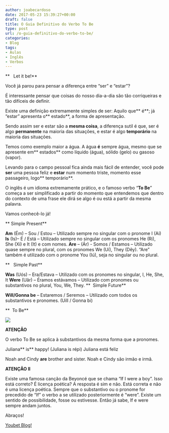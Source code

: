 ```yaml
---
author: joabecardoso
date: 2017-05-23 15:39:27+00:00
draft: false
title: O Guia Definitivo do Verbo To Be
type: post
url: /o-guia-definitivo-do-verbo-to-be/
categories:
- Blog
tags:
- Aulas
- Inglês
- Verbos
---
```


**   Let it be!**


Você já parou para pensar a diferença entre “ser” e “estar”?


É interessante pensar que coisas do nosso dia-a-dia são tão corriqueiras e tão difíceis de definir.




Existe uma definição extremamente simples de ser: Aquilo que** é**; já “estar” apresenta o** estado**, a forma de apresentação.




Sendo assim ser e estar são a **mesma coisa**, a diferença sutil é que, ser é algo **permanente** na maioria das situações, e estar é algo **temporário** na maioria das situações.




Temos como exemplo maior a água. A água **é** sempre água, mesmo que se apresente em** estados** como líquido (água), sólido (gelo) ou gasoso (vapor).




Levando para o campo pessoal fica ainda mais fácil de entender, você pode **ser** uma pessoa feliz e **estar** num momento triste, momento esse passageiro, logo** temporário**.




O inglês é um idioma extremamente prático, e o famoso verbo “**To Be**” começa a ser simplificado a partir do momento que entendemos que dentro do contexto de uma frase ele dirá se algo é ou está a partir da mesma palavra.




Vamos conhecê-lo já!




** Simple Present**




**Am** (Ém) – Sou / Estou – Utilizado sempre no singular com o pronome I (Ai)
**Is** (Is)– É / Está – Utilizado sempre no singular com os pronomes He (Ri), She (Xi) e It (It) e com nomes.
**Are** – (Ár) - Somos / Estamos – Utilizado quase sempre no plural, com os pronomes We (Uí), They (Dêy). “Are” também é utilizado com o pronome You (Iú), seja no singular ou no plural.




**   Simple Past**




**Was** (Uós) – Era/Estava – Utilizado com os pronomes no singular, I, He, She, It
**Were** (Uãr) – Éramos estávamos – Utilizado com pronomes ou substantivos no plural, You, We, They.
**  Simple Future**




**Will/Gonna be** – Estaremos / Seremos – Utilizado com todos os substantivos e pronomes.
(Uill / Gonna bi)




**  To Be**




![](http://youbetschool.com/wp-content/uploads/2017/05/To-be-1-1-300x156.png)














**ATENÇÃO**




O verbo To Be se aplica à substantivos da mesma forma que a pronomes.




Juliana** is** happy! (Juliana is répi)
Juliana está feliz




Noah and Cindy **are** brother and sister.
Noah e Cindy são irmão e irmã.




**ATENÇÃO II**




Existe uma famosa canção da Beyoncé que se chama “If I were a boy”.
Isso está correto? É licença poética?
A resposta é sim e não. Está correta e não é uma licença poética.
Sempre que o substantivo ou o pronome for precedido de “If” o verbo a se utilizado posteriormente é “were”.
Existe um sentido de possibilidade, fosse ou estivesse.
Então já sabe, If e were sempre andam juntos.




Abraços!




[Youbet Blog!](http://youbetschool.web7641.kinghost.net/blog/)
